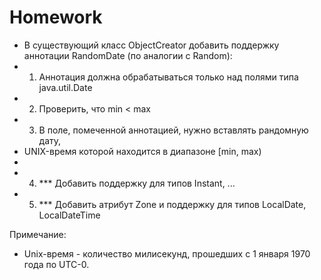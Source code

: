 # Homework
* В существующий класс ObjectCreator добавить поддержку аннотации RandomDate (по аналогии с Random):
* 1. Аннотация должна обрабатываться только над полями типа java.util.Date
* 2. Проверить, что min < max
* 3. В поле, помеченной аннотацией, нужно вставлять рандомную дату,
* UNIX-время которой находится в диапазоне [min, max)
*
* 4. *** Добавить поддержку для типов Instant, ...
* 5. *** Добавить атрибут Zone и поддержку для типов LocalDate, LocalDateTime


Примечание:
* Unix-время - количество милисекунд, прошедших с 1 января 1970 года по UTC-0.